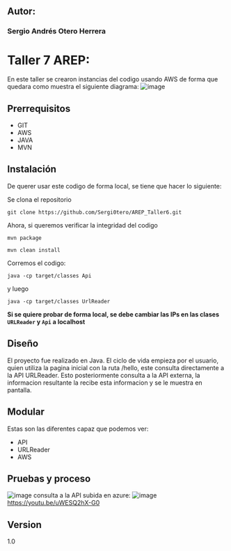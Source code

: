 
## Autor:
### Sergio Andrés Otero Herrera

# Taller 7 AREP:
En este taller se crearon instancias del codigo usando AWS de forma que quedara como muestra el siguiente diagrama:
![image](https://user-images.githubusercontent.com/98189066/227730901-ebd61ee2-5dfb-4a14-b953-c4b5f5751502.png)



## Prerrequisitos
- GIT
- AWS
- JAVA
- MVN

## Instalación
De querer usar este codigo de forma local, se tiene que hacer lo siguiente:

Se clona el repositorio

```
git clone https://github.com/Sergi0tero/AREP_Taller6.git
```

Ahora, si queremos verificar la integridad del codigo

```
mvn package
```
```
mvn clean install
```
Corremos el codigo:
```
java -cp target/classes Api
```
y luego 

```
java -cp target/classes UrlReader
```
**Si se quiere probar de forma local, se debe cambiar las IPs en las clases ```URLReader``` y ```Api``` a localhost**

## Diseño
El proyecto fue realizado en Java. El ciclo de vida empieza por el usuario, quien utiliza la pagina inicial con la ruta /hello, este consulta directamente a la API URLReader. Esto posteriormente consulta a la API externa, la informacion resultante la recibe esta informacion y se le muestra en pantalla.

## Modular
Estas son las diferentes capaz que podemos ver:
- API
- URLReader
- AWS

## Pruebas y proceso

![image](https://user-images.githubusercontent.com/98189066/226756018-a16843a6-cf0c-40a4-b616-92428abec9a6.png)
consulta a la API subida en azure:
![image](https://user-images.githubusercontent.com/98189066/226789647-9e201cb9-9978-41ff-8710-9b0fdf0b92f7.png)
https://youtu.be/uWESQ2hX-G0

## Version
1.0

